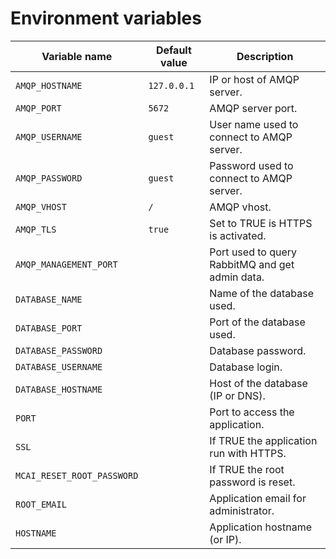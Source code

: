 # Environment variables

| Variable name          | Default value                | Description                                     |
|------------------------|------------------------------|-------------------------------------------------|
| `AMQP_HOSTNAME`        | `127.0.0.1`                  | IP or host of AMQP server.                      |
| `AMQP_PORT`            | `5672`                       | AMQP server port.                               |
| `AMQP_USERNAME`        | `guest`                      | User name used to connect to AMQP server.       |
| `AMQP_PASSWORD`        | `guest`                      | Password used to connect to AMQP server.        |
| `AMQP_VHOST`           | `/`                          | AMQP vhost.                                     |
| `AMQP_TLS`             | `true`                       | Set to TRUE is HTTPS is activated.              |
| `AMQP_MANAGEMENT_PORT` |                              | Port used to query RabbitMQ and get admin data. |
| `DATABASE_NAME`        |                              | Name of the database used.                      |
| `DATABASE_PORT`        |                              | Port of the database used.                      |
| `DATABASE_PASSWORD`    |                              | Database password.                              |
| `DATABASE_USERNAME`    |                              | Database login.                                 |
| `DATABASE_HOSTNAME`    |                              | Host of the database (IP or DNS).               |
| `PORT`                 |                              | Port to access the application.                 |
| `SSL`                  |                              | If TRUE the application run with HTTPS.         |
| `MCAI_RESET_ROOT_PASSWORD`                  |                              | If TRUE the root password is reset.         |
| `ROOT_EMAIL`           |                              | Application email for administrator.            |
| `HOSTNAME`             |                              | Application hostname (or IP).                   |
